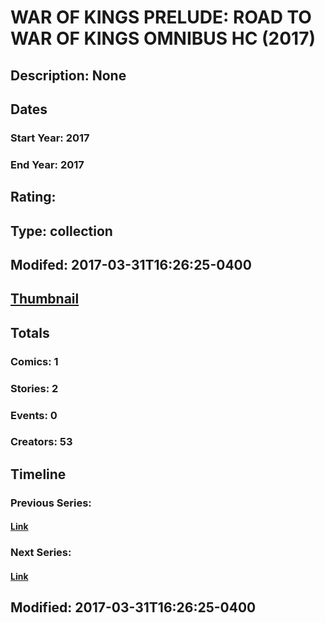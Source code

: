 # WAR OF KINGS PRELUDE: ROAD TO WAR OF KINGS OMNIBUS HC (2017)
## Description: None
## Dates
### Start Year: 2017
### End Year: 2017
## Rating: 
## Type: collection
## Modifed: 2017-03-31T16:26:25-0400
## [Thumbnail](http://i.annihil.us/u/prod/marvel/i/mg/b/40/image_not_available.jpg)
## Totals
### Comics: 1
### Stories: 2
### Events: 0
### Creators: 53
## Timeline
### Previous Series: 
#### [Link]()
### Next Series: 
#### [Link]()
## Modified: 2017-03-31T16:26:25-0400